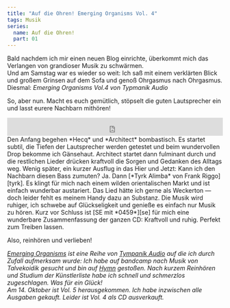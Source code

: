 ```yaml
---
title: "Auf die Ohren! Emerging Organisms Vol. 4"
tags: Musik
series:
  name: Auf die Ohren!
  part: 01
---
```

Bald nachdem ich mir einen neuen Blog einrichte, überkommt mich das Verlangen von grandioser Musik zu schwärmen.   
Und am Samstag war es wieder so weit: Ich saß mit einem verklärten Blick und großem Grinsen auf dem Sofa und genoß Ohrgasmus nach Ohrgasmus. Diesmal: *Emerging Organisms Vol.4 von Typmanik Audio*

So, aber nun. Macht es euch gemütlich, stöpselt die guten Lautsprecher ein und lasst eurere Nachbarn mithören!
<iframe style="border: 0; width: 100%; height: 42px;" src="https://bandcamp.com/EmbeddedPlayer/album=2338503437/size=small/bgcol=ffffff/linkcol=de270f/transparent=true/" seamless><a href="http://tympanikaudio.bandcamp.com/album/emerging-organisms-vol-4">Emerging Organisms vol. 4 by Various Artists</a></iframe>
Den Anfang begehen *Hecq* und *Architect* bombastisch. Es startet subtil, die Tiefen der Lautsprecher werden getestet und beim wundervollen Drop bekomme ich Gänsehaut. Architect startet dann fulminant durch und die restlichen Lieder drücken kraftvoll die Sorgen und Gedanken des Alltags weg. Wenig später, ein kurzer Ausflug in das Hier und Jetzt: Kann ich den Nachbarn diesen Bass zumuten? Ja. Dann [*Tyrk Alimba* von Frank Riggo][tyrk]. Es klingt für mich nach einem wilden orientalischen Markt und ist einfach wunderbar austariert. Das Lied hätte ich gerne als Weckerton — doch leider fehlt es meinem Handy dazu an Substanz.
Die Musik wird ruhiger, ich schwebe auf Glückseligkeit und genieße es einfach nur Musik zu hören.
Kurz vor Schluss ist [SE mit *0459*][se] für mich eine wunderbare Zusammenfassung der ganzen CD: Kraftvoll und ruhig. Perfekt zum Treiben lassen.

Also, reinhören und verlieben!

*[Emerging Organisms][musik] ist eine Reihe von [Tympanik Audio][tympanik] auf die ich durch Zufall aufmerksam wurde:
Ich habe auf bandcamp nach Musik von Talvekoidik gesucht und bin auf [Hymn][hymn] gestoßen. Nach kurzem Reinhören und Studium der Künstlerliste habe ich schnell und schmerzlos zugeschlagen. Was für ein Glück!   
Am 14. Oktober ist Vol. 5 herausgekommen. Ich habe inzwischen alle Ausgaben gekauft. Leider ist Vol. 4 als CD ausverkauft.*


[musik]: https://tympanikaudio.bandcamp.com/album/emerging-organisms-vol-4
[tympanik]: https://tympanikaudio.bandcamp.com/
[tyrk]: https://tympanikaudio.bandcamp.com/track/tryk-alimba
[se]: https://tympanikaudio.bandcamp.com/track/0459
[hymn]: https://tympanikaudio.bandcamp.com/track/talvekoidik-hymn
